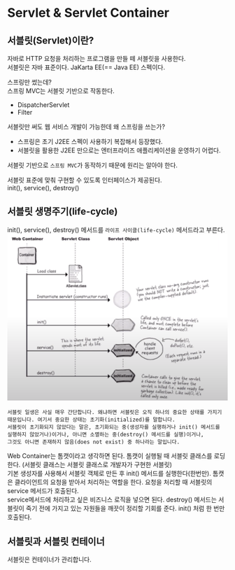 # Servlet & Servlet Container
## 서블릿(Servlet)이란?
자바로 HTTP 요청을 처리하는 프로그램을 만들 떼 서블릿을 사용한다.  
서블릿은 자바 표준이다. JaKarta EE(== Java EE) 스펙이다.  
  
스프링만 썼는데?  
스프링 MVC는 서블릿 기반으로 작동한다.  
- DispatcherServlet  
- Filter  
  
서블릿만 써도 웹 서비스 개발이 가능한데 왜 스프링을 쓰는가?  
- 스프링은 초기 J2EE 스펙이 사용하기 복잡해서 등장했다.  
- 서블릿을 활용한 J2EE 만으로는 엔터프라이즈 애플리케이션을 운영하기 어렵다.  
  
서블릿 기반으로 `스프링 MVC`가 동작하기 때문에 원리는 알아야 한다.  
  
서블릿 표준에 맞춰 구현할 수 있도록 인터페이스가 제공된다.  
init(), service(), destroy()  
  
## 서블릿 생명주기(life-cycle)
init(), service(), destroy() 메서드를 `라이프 사이클(life-cycle)` 메서드라고 부른다.  
![](img/servlet-lifecycle.png)
```
서블릿 일생은 사실 매우 간단합니다. 왜냐하면 서블릿은 오직 하나의 중요한 상태를 가지기 때문입니다. 여기서 중요한 상태는 초기화(initialized)를 말합니다.
서블릿이 초기화되지 않았다는 말은, 초기화되는 중(생성자를 실행하거나 init() 메서드를 실행하지 않았거나)이거나, 아니면 소멸하는 중(destroy() 메서드를 실행)이거나,
그것도 아니면 존재하지 않음(does not exist) 중 하나라는 말입니다.
```
Web Container는 톰캣이라고 생각하면 된다. 톰캣이 실행될 때 서블릿 클래스를 로딩한다. (서블릿 클래스는 서블릿 클래스로 개발자가 구현한 서블릿)  
기본 생성자를 사용해서 서블릿 객체로 만든 후 init() 메서드를 실행한다(한번만). 톰캣은 클라이언트의 요청을 받아서 처리하는 역할을 한다. 요청을 처리할 때 서블릿의 service 메서드가 호출된다.  
service메서드에 처리하고 싶은 비즈니스 로직을 넣으면 된다. destroy() 메서드는 서블릿이 죽기 전에 가지고 있는 자원들을 깨끗이 정리할 기회를 준다. init() 처럼 한 번만 호출된다.  
  
## 서블릿과 서블릿 컨테이너
서블릿은 컨테이너가 관리합니다.  



  


